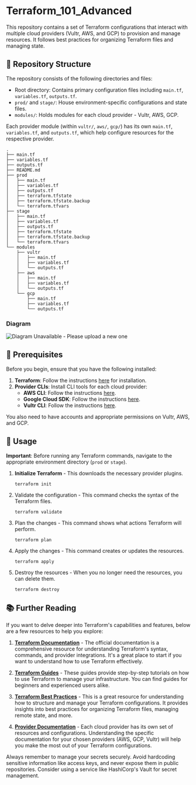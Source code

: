 # Terraform_101_Advanced

This repository contains a set of Terraform configurations that interact with multiple cloud providers (Vultr, AWS, and GCP) to provision and manage resources. It follows best practices for organizing Terraform files and managing state.

## 📂 Repository Structure

The repository consists of the following directories and files:

- Root directory: Contains primary configuration files including `main.tf`, `variables.tf`, `outputs.tf`.
- `prod/` and `stage/`: House environment-specific configurations and state files.
- `modules/`: Holds modules for each cloud provider - Vultr, AWS, GCP.

Each provider module (within `vultr/`, `aws/`, `gcp/`) has its own `main.tf`, `variables.tf`, and `outputs.tf`, which help configure resources for the respective provider.

```
.
├── main.tf
├── variables.tf
├── outputs.tf
├── README.md
├── prod
│   ├── main.tf
│   ├── variables.tf
│   ├── outputs.tf
│   ├── terraform.tfstate
│   ├── terraform.tfstate.backup
│   └── terraform.tfvars
├── stage
│   ├── main.tf
│   ├── variables.tf
│   ├── outputs.tf
│   ├── terraform.tfstate
│   ├── terraform.tfstate.backup
│   └── terraform.tfvars
└── modules
    ├── vultr
    │   ├── main.tf
    │   ├── variables.tf
    │   └── outputs.tf
    ├── aws
    │   ├── main.tf
    │   ├── variables.tf
    │   └── outputs.tf
    └── gcp
        ├── main.tf
        ├── variables.tf
        └── outputs.tf
```
### Diagram
![Diagram Unavailable - Please upload a new one](https://mermaid.ink/img/pako:eNqVVdFumzAU_RXLe02iNXmYxKRJhBLUh6RRzKi0sQcHnAQBNjKmWVX133fdJIC7OGleED7nXp9zry_mFSciZdjBW0mrHQqnMUco_B3jkElJN0KWMf6jsbpZH0JcIN0ncoQRipYeIPDskOAdWKCAKranLy3he2Ng4IkeeK0oT1jdcmQCFJmgaZPkTJ1wxlNDXO8ceMs2y4sA8ArRpOBj0cGrFl6JRjHZd3tw56EFU3sh8y4p8HWWKCvIQD7fZpydMeqRabs5UULSLbtiWnuMmkJ1LhaAfJSPgrGlbdEDEP8bibSPaSGS_OTD1A_RcIhiPKccKEiD5Q_kWpnAykRGNeGsPx1olhU9T3M9OiXN-EhtOqMafKYyo2uI7TOPmoEDgo4b-GoO-Mp37-f-qExbuPWwBLqSomMQWp6VBtyuDqTNAFAhAUqd6gQS-q-YETE9FzFa0yRvKiMw-hAIdrqeHY-rV55Whr22fTViqY9cqo_Y6yNX6yOfrY_cWp8-3VKkTX9y-rTe7tn4YN5nK5qf7YBmInsPNP1o60LrrS-vbzi6r809XKu4e1ncvU1c307bpDL3CKziwWXx4Lr48cW8NH7W7dcfzjReZDwn6qVg6CuqlRQ5c76MWZJ-uxsclsN9lqqdM67-fjfj726MH98YP_lEPB7gkkloYAp_uledD_O6YyWMuwOvKdtQGLcYx_wNQmmjBHnhCXaUbNgAN1UKc3-fUTii0gT9NIOrFzsbWtQAVpT_EqI8rt_-AaFgTZc?type=png)

## 📌 Prerequisites

Before you begin, ensure that you have the following installed:

1. **Terraform**: Follow the instructions [here](https://learn.hashicorp.com/tutorials/terraform/install-cli) for installation.
2. **Provider CLIs**: Install CLI tools for each cloud provider:
    - **AWS CLI**: Follow the instructions [here](https://aws.amazon.com/cli/).
    - **Google Cloud SDK**: Follow the instructions [here](https://cloud.google.com/sdk/docs/install).
    - **Vultr CLI**: Follow the instructions [here](https://www.vultr.com/docs/vultr-cli).

You also need to have accounts and appropriate permissions on Vultr, AWS, and GCP.

## 🚀 Usage

**Important**: Before running any Terraform commands, navigate to the appropriate environment directory (`prod` or `stage`). 

1. **Initialize Terraform** - This downloads the necessary provider plugins.

   ```shell
   terraform init
2. Validate the configuration - This command checks the syntax of the Terraform files.
    ```
    terraform validate
    ```
3. Plan the changes - This command shows what actions Terraform will perform.
    ```
    terraform plan
    ```
4. Apply the changes - This command creates or updates the resources.
    ```
    terraform apply
    ```
    
5. Destroy the resources - When you no longer need the resources, you can delete them.
    ```
    terraform destroy
    ```

## 📚 Further Reading

If you want to delve deeper into Terraform's capabilities and features, below are a few resources to help you explore:

1. **[Terraform Documentation](https://www.terraform.io/docs/index.html)** - The official documentation is a comprehensive resource for understanding Terraform's syntax, commands, and provider integrations. It's a great place to start if you want to understand how to use Terraform effectively.

2. **[Terraform Guides](https://learn.hashicorp.com/terraform)** - These guides provide step-by-step tutorials on how to use Terraform to manage your infrastructure. You can find guides for beginners and experienced users alike.

3. **[Terraform Best Practices](https://www.terraform.io/docs/language/values/locals.html)** - This is a great resource for understanding how to structure and manage your Terraform configurations. It provides insights into best practices for organizing Terraform files, managing remote state, and more.

4. **[Provider Documentation](https://www.terraform.io/docs/providers/index.html)** - Each cloud provider has its own set of resources and configurations. Understanding the specific documentation for your chosen providers (AWS, GCP, Vultr) will help you make the most out of your Terraform configurations.

Always remember to manage your secrets securely. Avoid hardcoding sensitive information like access keys, and never expose them in public repositories. Consider using a service like HashiCorp's Vault for secret management.
